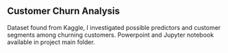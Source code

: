 ## Customer Churn Analysis

Dataset found from Kaggle, I investigated possible predictors and customer segments among churning customers.
Powerpoint and Jupyter notebook available in project main folder.
